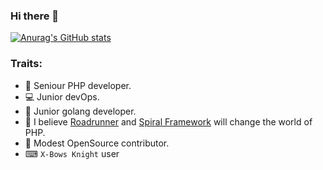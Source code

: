 ### Hi there 👋

[![Anurag's GitHub stats](https://github-readme-stats.vercel.app/api?username=anuraghazra)](https://github.com/anuraghazra/github-readme-stats)

### Traits: 

- 🐘 Seniour PHP developer.
- 💻 Junior devOps.
- 🐹 Junior golang developer.
- 🤞 I believe [Roadrunner](https://github.com/roadrunner-server/roadrunner) and [Spiral Framework](https://github.com/spiral/framework) will change the world of PHP.
- 🔭 Мodest OpenSource contributor.
- ⌨ `X-Bows Knight` user

<!--
**gam6itko/gam6itko** is a ✨ _special_ ✨ repository because its `README.md` (this file) appears on your GitHub profile.

Here are some ideas to get you started:

- 🔭 I’m currently working on ...
- 🌱 I’m currently learning ...
- 👯 I’m looking to collaborate on ...
- 🤔 I’m looking for help with ...
- 💬 Ask me about ...
- 📫 How to reach me: ...
- 😄 Pronouns: ...
- ⚡ Fun fact: ...
-->
